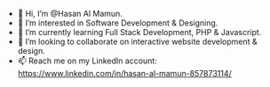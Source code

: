 - 👋 Hi, I’m @Hasan Al Mamun. 
- 👀 I’m interested in Software Development & Designing.
- 🌱 I’m currently learning Full Stack Development, PHP & Javascript.
- 💞️ I’m looking to collaborate on interactive website development & design.
- 📫 Reach me on my LinkedIn account: https://www.linkedin.com/in/hasan-al-mamun-857873114/

<!---
Muhammad-Sadi/Muhammad-Sadi is a ✨ special ✨ repository because its `README.md` (this file) appears on your GitHub profile.
You can click the Preview link to take a look at your changes.
--->
